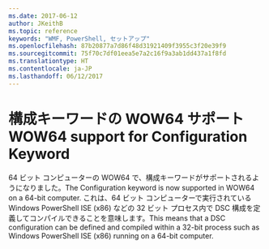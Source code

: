 ```yaml
---
ms.date: 2017-06-12
author: JKeithB
ms.topic: reference
keywords: "WMF, PowerShell, セットアップ"
ms.openlocfilehash: 87b20877a7d86f48d31921409f3955c3f20e39f9
ms.sourcegitcommit: 75f70c7df01eea5e7a2c16f9a3ab1dd437a1f8fd
ms.translationtype: HT
ms.contentlocale: ja-JP
ms.lasthandoff: 06/12/2017
---
```

# <a name="wow64-support-for-configuration-keyword"></a><span data-ttu-id="10ff8-102">構成キーワードの WOW64 サポート</span><span class="sxs-lookup"><span data-stu-id="10ff8-102">WOW64 support for Configuration Keyword</span></span>

<span data-ttu-id="10ff8-103">64 ビット コンピューターの WOW64 で、構成キーワードがサポートされるようになりました。</span><span class="sxs-lookup"><span data-stu-id="10ff8-103">The Configuration keyword is now supported in WOW64 on a 64-bit computer.</span></span> <span data-ttu-id="10ff8-104">これは、64 ビット コンピューターで実行されている Windows PowerShell ISE (x86) などの 32 ビット プロセス内で DSC 構成を定義してコンパイルできることを意味します。</span><span class="sxs-lookup"><span data-stu-id="10ff8-104">This means that a DSC configuration can be defined and compiled within a 32-bit process such as Windows PowerShell ISE (x86) running on a 64-bit computer.</span></span>


